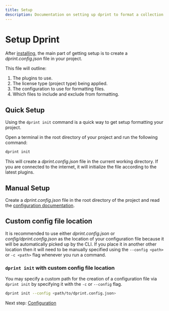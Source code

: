 ```yaml
---
title: Setup
description: Documentation on setting up dprint to format a collection of code.
---
```


# Setup Dprint

After [installing](install), the main part of getting setup is to create a *dprint.config.json* file in your project.

This file will outline:

1. The plugins to use.
2. The license type (project type) being applied.
3. The configuration to use for formatting files.
4. Which files to include and exclude from formatting.

## Quick Setup

Using the `dprint init` command is a quick way to get setup formatting your project.

Open a terminal in the root directory of your project and run the following command:

```bash
dprint init
```

This will create a *dprint.config.json* file in the current working directory. If you are connected to the internet, it will initialize the file according to the latest plugins.

## Manual Setup

Create a *dprint.config.json* file in the root directory of the project and read the [configuration documentation](config).

## Custom config file location

It is recommended to use either *dprint.config.json* or *config/dprint.config.json* as the location of your configuration file because it will be automatically picked up by the CLI. If you place it in another other location then it will need to be manually specified using the `--config <path>` or `-c <path>` flag whenever you run a command.

### `dprint init` with custom config file location

You may specify a custom path for the creation of a configuration file via `dprint init` by specifying it with the `-c` or `--config` flag.

```bash
dprint init --config <path/to/dprint.config.json>
```

Next step: [Configuration](config)